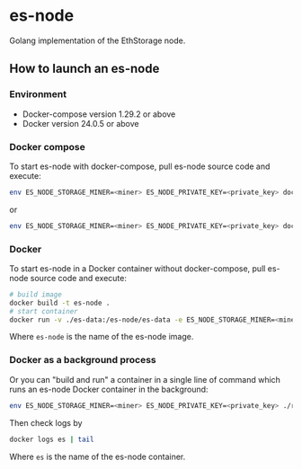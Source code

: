 # es-node

Golang implementation of the EthStorage node.

## How to launch an es-node

### Environment

- Docker-compose version 1.29.2 or above
- Docker version 24.0.5 or above

### Docker compose
To start es-node with docker-compose, pull es-node source code and execute:
```sh
env ES_NODE_STORAGE_MINER=<miner> ES_NODE_PRIVATE_KEY=<private_key> docker compose up 
```
or
```sh 
env ES_NODE_STORAGE_MINER=<miner> ES_NODE_PRIVATE_KEY=<private_key> docker-compose up
```
### Docker
To start es-node in a Docker container without docker-compose, pull es-node source code and execute:
```sh
# build image
docker build -t es-node .
# start container
docker run -v ./es-data:/es-node/es-data -e ES_NODE_STORAGE_MINER=<miner> -e ES_NODE_PRIVATE_KEY=<private_key> -p 9545:9545 -p 9222:9222 -p 30305:30305/udp -it --entrypoint /es-node/run.sh es-node
```
Where `es-node` is the name of the es-node image.

### Docker as a background process
Or you can "build and run" a container in a single line of command which runs an es-node Docker container in the background:
```sh
env ES_NODE_STORAGE_MINER=<miner> ES_NODE_PRIVATE_KEY=<private_key> ./run-docker.sh
```
Then check logs by
```sh
docker logs es | tail
```
Where `es` is the name of the es-node container.